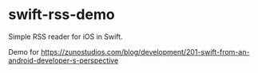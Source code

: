 swift-rss-demo
==============

Simple RSS reader for iOS in Swift.

Demo for https://zunostudios.com/blog/development/201-swift-from-an-android-developer-s-perspective

